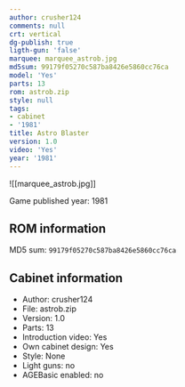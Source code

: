```yaml
---
author: crusher124
comments: null
crt: vertical
dg-publish: true
ligth-gun: 'false'
marquee: marquee_astrob.jpg
md5sum: 99179f05270c587ba8426e5860cc76ca
model: 'Yes'
parts: 13
rom: astrob.zip
style: null
tags:
- cabinet
- '1981'
title: Astro Blaster
version: 1.0
video: 'Yes'
year: '1981'
---
```


![[marquee_astrob.jpg]]

Game published year: 1981

## ROM information

MD5 sum: `99179f05270c587ba8426e5860cc76ca` 

## Cabinet information

- Author: crusher124
- File: astrob.zip
- Version: 1.0
- Parts: 13
- Introduction video: Yes
- Own cabinet design: Yes
- Style: None
- Light guns: no
- AGEBasic enabled: no

